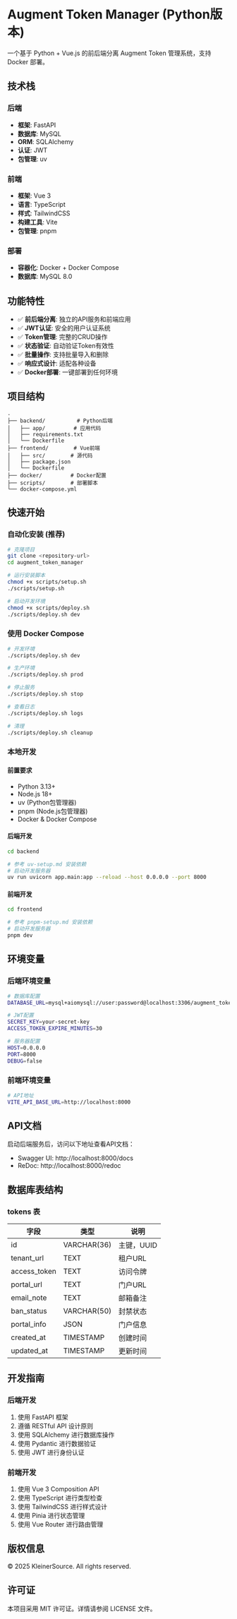 # Augment Token Manager (Python版本)

一个基于 Python + Vue.js 的前后端分离 Augment Token 管理系统，支持 Docker 部署。

## 技术栈

### 后端
- **框架**: FastAPI
- **数据库**: MySQL
- **ORM**: SQLAlchemy
- **认证**: JWT
- **包管理**: uv

### 前端
- **框架**: Vue 3
- **语言**: TypeScript
- **样式**: TailwindCSS
- **构建工具**: Vite
- **包管理**: pnpm

### 部署
- **容器化**: Docker + Docker Compose
- **数据库**: MySQL 8.0

## 功能特性

- ✅ **前后端分离**: 独立的API服务和前端应用
- ✅ **JWT认证**: 安全的用户认证系统
- ✅ **Token管理**: 完整的CRUD操作
- ✅ **状态验证**: 自动验证Token有效性
- ✅ **批量操作**: 支持批量导入和删除
- ✅ **响应式设计**: 适配各种设备
- ✅ **Docker部署**: 一键部署到任何环境


## 项目结构

```
.
├── backend/          # Python后端
│   ├── app/         # 应用代码
│   ├── requirements.txt
│   └── Dockerfile
├── frontend/        # Vue前端
│   ├── src/        # 源代码
│   ├── package.json
│   └── Dockerfile
├── docker/         # Docker配置
├── scripts/        # 部署脚本
└── docker-compose.yml
```

## 快速开始

### 自动化安装 (推荐)

```bash
# 克隆项目
git clone <repository-url>
cd augment_token_manager

# 运行安装脚本
chmod +x scripts/setup.sh
./scripts/setup.sh

# 启动开发环境
chmod +x scripts/deploy.sh
./scripts/deploy.sh dev
```

### 使用 Docker Compose

```bash
# 开发环境
./scripts/deploy.sh dev

# 生产环境
./scripts/deploy.sh prod

# 停止服务
./scripts/deploy.sh stop

# 查看日志
./scripts/deploy.sh logs

# 清理
./scripts/deploy.sh cleanup
```

### 本地开发

#### 前置要求

- Python 3.13+
- Node.js 18+
- uv (Python包管理器)
- pnpm (Node.js包管理器)
- Docker & Docker Compose

#### 后端开发

```bash
cd backend

# 参考 uv-setup.md 安装依赖
# 启动开发服务器
uv run uvicorn app.main:app --reload --host 0.0.0.0 --port 8000
```

#### 前端开发

```bash
cd frontend

# 参考 pnpm-setup.md 安装依赖
# 启动开发服务器
pnpm dev
```

## 环境变量

### 后端环境变量

```bash
# 数据库配置
DATABASE_URL=mysql+aiomysql://user:password@localhost:3306/augment_tokens

# JWT配置
SECRET_KEY=your-secret-key
ACCESS_TOKEN_EXPIRE_MINUTES=30

# 服务器配置
HOST=0.0.0.0
PORT=8000
DEBUG=false
```

### 前端环境变量

```bash
# API地址
VITE_API_BASE_URL=http://localhost:8000
```

## API文档

启动后端服务后，访问以下地址查看API文档：

- Swagger UI: http://localhost:8000/docs
- ReDoc: http://localhost:8000/redoc

## 数据库表结构

### tokens 表

| 字段 | 类型 | 说明 |
|------|------|------|
| id | VARCHAR(36) | 主键，UUID |
| tenant_url | TEXT | 租户URL |
| access_token | TEXT | 访问令牌 |
| portal_url | TEXT | 门户URL |
| email_note | TEXT | 邮箱备注 |
| ban_status | VARCHAR(50) | 封禁状态 |
| portal_info | JSON | 门户信息 |
| created_at | TIMESTAMP | 创建时间 |
| updated_at | TIMESTAMP | 更新时间 |

## 开发指南

### 后端开发

1. 使用 FastAPI 框架
2. 遵循 RESTful API 设计原则
3. 使用 SQLAlchemy 进行数据库操作
4. 使用 Pydantic 进行数据验证
5. 使用 JWT 进行身份认证

### 前端开发

1. 使用 Vue 3 Composition API
2. 使用 TypeScript 进行类型检查
3. 使用 TailwindCSS 进行样式设计
4. 使用 Pinia 进行状态管理
5. 使用 Vue Router 进行路由管理

## 版权信息

© 2025 KleinerSource. All rights reserved.

## 许可证

本项目采用 MIT 许可证。详情请参阅 LICENSE 文件。
